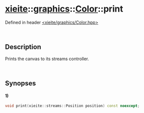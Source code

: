 # [xieite](../../../../../xieite.md)\:\:[graphics](../../../../../graphics.md)\:\:[Color](../../../Color.md)\:\:print
Defined in header [<xieite/graphics/Color.hpp>](../../../../../../include/xieite/graphics/Color.hpp)

&nbsp;

## Description
Prints the canvas to its streams controller.

&nbsp;

## Synopses
#### 1)
```cpp
void print(xieite::streams::Position position) const noexcept;
```
